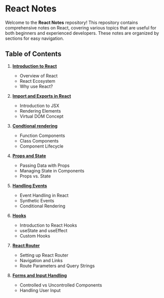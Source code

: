 
# React Notes

Welcome to the **React Notes** repository! This repository contains comprehensive notes on React, covering various topics that are useful for both beginners and experienced developers. These notes are organized by sections for easy navigation.

## Table of Contents

1. **[Introduction to React](./notes/.md)**
   - Overview of React
   - React Ecosystem
   - Why use React?

2. **[Import and Exports in React ](./02-React-Import-Export.md)**
   - Introduction to JSX
   - Rendering Elements
   - Virtual DOM Concept

3. **[Condtional rendering](./03-React-Conditional-Rendering.md)**
   - Function Components
   - Class Components
   - Component Lifecycle

4. **[Props and State](./04_props_and_state.md)**
   - Passing Data with Props
   - Managing State in Components
   - Props vs. State

5. **[Handling Events](./05_handling_events.md)**
   - Event Handling in React
   - Synthetic Events
   - Conditional Rendering

6. **[Hooks](./notes/06_hooks.md)**
   - Introduction to React Hooks
   - useState and useEffect
   - Custom Hooks

7. **[React Router](./notes/07_react_router.md)**
   - Setting up React Router
   - Navigation and Links
   - Route Parameters and Query Strings

8. **[Forms and Input Handling](./notes/08_forms_and_input_handling.md)**
   - Controlled vs Uncontrolled Components
   - Handling User Input
  

